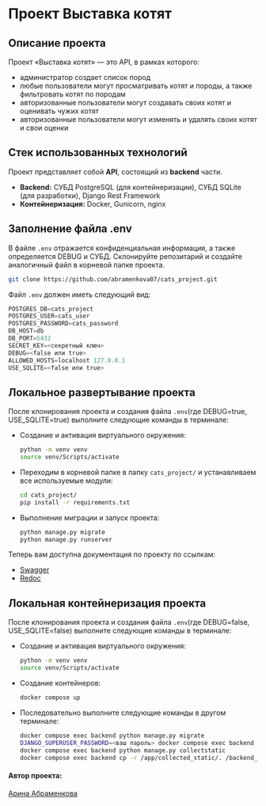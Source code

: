 #  Проект Выставка котят

## Описание проекта

Проект «Выставка котят» — это API, в рамках которого:
* администратор создает список пород
* любые пользователи могут просматривать котят и породы, а также фильтровать котят по породам
* авторизованные пользователи могут создавать своих котят и оценивать чужих котят
* авторизованные пользователи могут изменять и удалять своих котят и свои оценки

## Стек использованных технологий

Проект представляет собой **API**, состоящий из **backend** части.
* **Backend:** СУБД PostgreSQL (для контейнеризации), СУБД SQLite (для разработки), Django Rest Framework
* **Контейнеризация:** Docker, Gunicorn, nginx

## Заполнение файла .env

В файле `.env` отражается конфиденциальная информация, а также определяется DEBUG и СУБД.
Склонируйте репозитарий и создайте аналогичный файл в корневой папке проекта.
```bash
git clone https://github.com/abramenkova07/cats_project.git
```
Файл `.env` должен иметь следующий вид: <br>
```python
POSTGRES_DB=cats_project
POSTGRES_USER=cats_user
POSTGRES_PASSWORD=cats_password
DB_HOST=db
DB_PORT=5432
SECRET_KEY=<секретный ключ>
DEBUG=<false или true>
ALLOWED_HOSTS=localhost 127.0.0.1
USE_SQLITE=<false или true>
```

## Локальное развертывание проекта
После клонирования проекта и создания файла `.env`(где DEBUG=true, USE_SQLITE=true) выполните следующие команды в терминале:
* Создание и активация виртуального окружения:
  ```bash
  python -m venv venv
  source venv/Scripts/activate
  ```
* Переходим в корневой папке в папку `cats_project/` и устанавливаем все используемые модули:
  ```bash
  cd cats_project/
  pip install -r requirements.txt
  ```
* Выполнение миграции и запуск проекта:
  ```bash
  python manage.py migrate
  python manage.py runserver
  ```
Теперь вам доступна документация по проекту по ссылкам: <br>
* [Swagger](http://127.0.0.1:8000/swagger/)
* [Redoc](http://127.0.0.1:8000/redoc/)

## Локальная контейнеризация проекта

После клонирования проекта и создания файла `.env`(где DEBUG=false, USE_SQLITE=false) выполните следующие команды в терминале:
* Создание и активация виртуального окружения:
  ```bash
  python -m venv venv
  source venv/Scripts/activate
  ```
* Создание контейнеров:
  ```bash
  docker compose up
  ```
* Последовательно выполните следующие команды в другом терминале: <br>
  ```bash
  docker compose exec backend python manage.py migrate
  DJANGO_SUPERUSER_PASSWORD=<ваш пароль> docker compose exec backend python manage.py createsuperuser --username=<логин> --email=<email> --noinput  
  docker compose exec backend python manage.py collectstatic
  docker compose exec backend cp -r /app/collected_static/. /backend_static/static/
  ```

#### Автор проекта:
[Арина Абраменкова](https://github.com/abramenkova07)